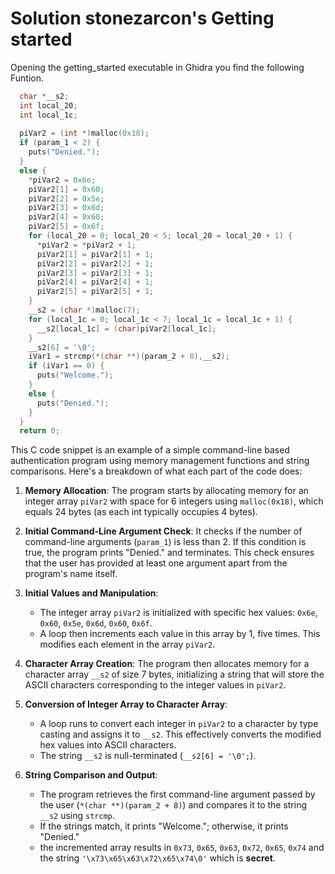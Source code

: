 # Solution stonezarcon's Getting started

Opening the getting_started executable in Ghidra you find the following Funtion.

```c
  char *__s2;
  int local_20;
  int local_1c;
  
  piVar2 = (int *)malloc(0x18);
  if (param_1 < 2) {
    puts("Denied.");
  }
  else {
    *piVar2 = 0x6e;
    piVar2[1] = 0x60;
    piVar2[2] = 0x5e;
    piVar2[3] = 0x6d;
    piVar2[4] = 0x60;
    piVar2[5] = 0x6f;
    for (local_20 = 0; local_20 < 5; local_20 = local_20 + 1) {
      *piVar2 = *piVar2 + 1;
      piVar2[1] = piVar2[1] + 1;
      piVar2[2] = piVar2[2] + 1;
      piVar2[3] = piVar2[3] + 1;
      piVar2[4] = piVar2[4] + 1;
      piVar2[5] = piVar2[5] + 1;
    }
    __s2 = (char *)malloc(7);
    for (local_1c = 0; local_1c < 7; local_1c = local_1c + 1) {
      __s2[local_1c] = (char)piVar2[local_1c];
    }
    __s2[6] = '\0';
    iVar1 = strcmp(*(char **)(param_2 + 8),__s2);
    if (iVar1 == 0) {
      puts("Welcome.");
    }
    else {
      puts("Denied.");
    }
  }
  return 0; 
```


This C code snippet is an example of a simple command-line based authentication program using memory management functions and string comparisons. Here's a breakdown of what each part of the code does:

1. **Memory Allocation**: The program starts by allocating memory for an integer array `piVar2` with space for 6 integers using `malloc(0x18)`, which equals 24 bytes (as each int typically occupies 4 bytes).

2. **Initial Command-Line Argument Check**: It checks if the number of command-line arguments (`param_1`) is less than 2. If this condition is true, the program prints "Denied." and terminates. This check ensures that the user has provided at least one argument apart from the program's name itself.

3. **Initial Values and Manipulation**: 
    - The integer array `piVar2` is initialized with specific hex values: `0x6e`, `0x60`, `0x5e`, `0x6d`, `0x60`, `0x6f`.
    - A loop then increments each value in this array by 1, five times. This modifies each element in the array `piVar2`.

4. **Character Array Creation**: The program then allocates memory for a character array `__s2` of size 7 bytes, initializing a string that will store the ASCII characters corresponding to the integer values in `piVar2`.

5. **Conversion of Integer Array to Character Array**: 
    - A loop runs to convert each integer in `piVar2` to a character by type casting and assigns it to `__s2`. This effectively converts the modified hex values into ASCII characters.
    - The string `__s2` is null-terminated (`__s2[6] = '\0';`).

6. **String Comparison and Output**:
    - The program retrieves the first command-line argument passed by the user (`*(char **)(param_2 + 8)`) and compares it to the string `__s2` using `strcmp`.
    - If the strings match, it prints "Welcome."; otherwise, it prints "Denied."
    - the incremented array results in  `0x73`, `0x65`, `0x63`, `0x72`, `0x65`, `0x74` and the string `'\x73\x65\x63\x72\x65\x74\0'` which is **secret**.